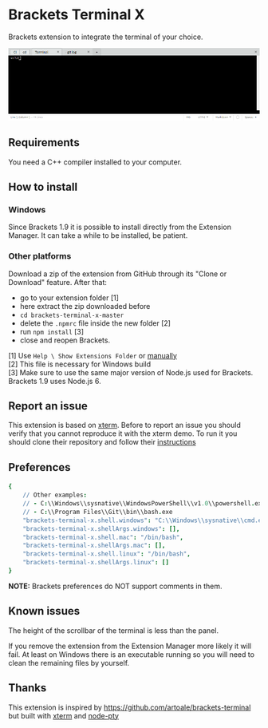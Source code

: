 # Brackets Terminal X

Brackets extension to integrate the terminal of your choice.

![Terminals](screenshots/terminals.png)


## Requirements

You need a C++ compiler installed to your computer.


## How to install

### Windows

Since Brackets 1.9 it is possible to install directly from the Extension Manager.
It can take a while to be installed, be patient.

### Other platforms

Download a zip of the extension from GitHub through its "Clone or Download" feature.
After that:
- go to your extension folder [1]
- here extract the zip downloaded before
- `cd brackets-terminal-x-master`
- delete the `.npmrc` file inside the new folder [2]
- run `npm install` [3]
- close and reopen Brackets.

[1] Use `Help \ Show Extensions Folder` or [manually](https://github.com/adobe/brackets/wiki/Extension-Locations#user-extensions-folder)<br />
[2] This file is necessary for Windows build<br />
[3] Make sure to use the same major version of Node.js used for Brackets. Brackets 1.9 uses Node.js 6.<br />


## Report an issue

This extension is based on [xterm](https://github.com/sourcelair/xterm.js).
Before to report an issue you should verify that you cannot reproduce it with the xterm demo.
To run it you should clone their repository and follow their [instructions](https://github.com/sourcelair/xterm.js#demo)


## Preferences

```cson
{
    // Other examples:
    // - C:\\Windows\\sysnative\\WindowsPowerShell\\v1.0\\powershell.exe
    // - C:\\Program Files\\Git\\bin\\bash.exe
    "brackets-terminal-x.shell.windows": "C:\\Windows\\sysnative\\cmd.exe",
    "brackets-terminal-x.shellArgs.windows": [],
    "brackets-terminal-x.shell.mac": "/bin/bash",
    "brackets-terminal-x.shellArgs.mac": [],
    "brackets-terminal-x.shell.linux": "/bin/bash",
    "brackets-terminal-x.shellArgs.linux": []
}
```

**NOTE:** Brackets preferences do NOT support comments in them.


## Known issues

The height of the scrollbar of the terminal is less than the panel.

If you remove the extension from the Extension Manager more likely it will fail.
At least on Windows there is an executable running so you will need to clean the remaining files by yourself.


## Thanks

This extension is inspired by https://github.com/artoale/brackets-terminal but built with [xterm](http://xtermjs.org) and [node-pty](https://github.com/Tyriar/node-pty)
